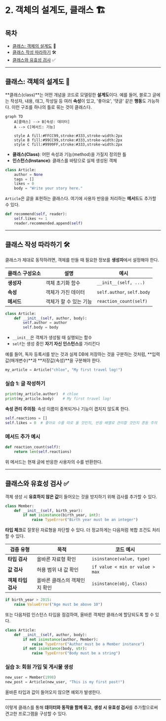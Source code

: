 # 2. 객체의 설계도, 클래스 🏗️

## 목차
- [클래스: 객체의 설계도](#클래스-객체의-설계도) 📝
- [클래스 작성 따라하기](#클래스-작성-따라하기) 🛠️
- [클래스와 유효성 검사](#클래스와-유효성-검사) ✅

---

## 클래스: 객체의 설계도 📝

**클래스(class)**는 어떤 개념을 코드로 모델링한 **설계도**이다. 예를 들어, 블로그 글에는 작성자, 내용, 태그, 작성일 등 여러 **속성**이 있고, '좋아요', '댓글' 같은 **행동**도 가능하다. 이런 구조를 하나의 틀로 묶는 것이 클래스다.

```mermaid
graph TD
    A[클래스] --> B[속성: 데이터]
    A --> C[메서드: 기능]
    
    style A fill:#FFCC99,stroke:#333,stroke-width:2px
    style B fill:#99CC99,stroke:#333,stroke-width:2px
    style C fill:#9999FF,stroke:#333,stroke-width:2px
```

- **클래스(Class)**: 어떤 속성과 기능(method)을 가질지 정의한 틀
- **인스턴스(Instance)**: 클래스를 바탕으로 실제 생성된 객체

```python
class Article:
    author = None
    tags = []
    likes = 0
    body = "Write your story here."
```

`Article`은 글을 표현하는 클래스다. 여기에 사용자 반응을 처리하는 **메서드**도 추가할 수 있다.

```python
def recommend(self, reader):
    self.likes += 1
    reader.recommended.append(self)
```

---

## 클래스 작성 따라하기 🛠️

클래스가 제대로 동작하려면, 객체를 만들 때 필요한 정보를 **생성자**에서 설정해야 한다.

| 클래스 구성요소 | 설명 | 예시 |
|---------------|-----|-----|
| **생성자** | 객체 초기화 함수 | `__init__(self, ...)` |
| **속성** | 객체가 가진 데이터 | `self.author`, `self.body` |
| **메서드** | 객체가 할 수 있는 기능 | `reaction_count(self)` |

```python
class Article:
    def __init__(self, author, body):
        self.author = author
        self.body = body
```

- `__init__`은 객체가 생성될 때 실행되는 함수
- `self`는 생성 중인 **자기 자신 인스턴스**를 가리킨다

예를 들어, 독자 등록서를 받는 것과 실제 DB에 저장하는 것을 구분하는 것처럼, **입력값(매개변수)**과 **저장값(속성)**을 구분해야 한다.

```python
my_article = Article("chloe", "My first travel log!")
```

### 실습 1: 글 작성하기

```python
print(my_article.author)  # chloe
print(my_article.body)    # My first travel log!
```

**속성 관리 주의점**: 속성 이름이 중복되거나 기능이 겹치지 않도록 한다.

```python
self.reactions = []
self.likes = 0  # 좋아요 수를 따로 둘 것인지, 반응 배열로 관리할 것인지 혼동 주의
```

### 메서드 추가 예시

```python
def reaction_count(self):
    return len(self.reactions)
```

위 메서드는 현재 글에 반응한 사용자의 수를 반환한다.

---

## 클래스와 유효성 검사 ✅

객체 생성 시 **유효하지 않은 값**이 들어오는 것을 방지하기 위해 검사를 추가할 수 있다.

```python
class Member:
    def __init__(self, birth_year):
        if not isinstance(birth_year, int):
            raise TypeError("Birth year must be an integer")
```

**타입 체크**로 잘못된 자료형을 차단할 수 있다. 더 정교하게는 다음처럼 복합 조건도 처리할 수 있다.

| 검증 유형 | 목적 | 코드 예시 |
|---------|------|----------|
| **타입 검사** | 올바른 자료형 확인 | `isinstance(value, type)` |
| **값 검사** | 허용 범위 내 값 확인 | `if value < min or value > max` |
| **객체 타입 검사** | 올바른 클래스의 객체인지 확인 | `isinstance(obj, Class)` |

```python
if birth_year > 2015:
    raise ValueError("Age must be above 10")
```

또는 다음처럼 인스턴스 타입을 점검하여, 올바른 객체만 클래스에 할당되도록 할 수 있다.

```python
class Article:
    def __init__(self, author, body):
        if not isinstance(author, Member):
            raise TypeError("Author must be a Member instance")
        if not isinstance(body, str):
            raise TypeError("Body must be a string")
```

### 실습 3: 회원 가입 및 게시물 생성

```python
new_user = Member(1998)
new_post = Article(new_user, "This is my first post!")
```

올바른 타입과 값이 들어오지 않으면 예외가 발생한다.

---

이렇게 클래스를 통해 **데이터와 동작을 함께 묶고**, **생성 시 유효성 검사**를 추가함으로써 견고한 프로그램을 구성할 수 있다.
